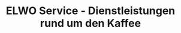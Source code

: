 ---
title: "ELWO Service - Dienstleistungen rund um den Kaffee"
url: /dortmund/elwo-service-dienstleistungen-rund-um-den-kaffee/
shop: Radiotechnik
---